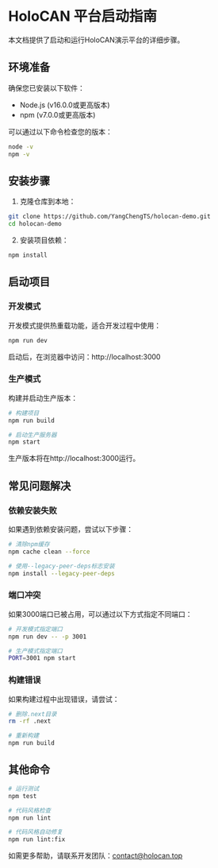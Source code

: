 # HoloCAN 平台启动指南

本文档提供了启动和运行HoloCAN演示平台的详细步骤。

## 环境准备

确保您已安装以下软件：

- Node.js (v16.0.0或更高版本)
- npm (v7.0.0或更高版本)

可以通过以下命令检查您的版本：

```bash
node -v
npm -v
```

## 安装步骤

1. 克隆仓库到本地：

```bash
git clone https://github.com/YangChengTS/holocan-demo.git
cd holocan-demo
```

2. 安装项目依赖：

```bash
npm install
```

## 启动项目

### 开发模式

开发模式提供热重载功能，适合开发过程中使用：

```bash
npm run dev
```

启动后，在浏览器中访问：http://localhost:3000

### 生产模式

构建并启动生产版本：

```bash
# 构建项目
npm run build

# 启动生产服务器
npm start
```

生产版本将在http://localhost:3000运行。

## 常见问题解决

### 依赖安装失败

如果遇到依赖安装问题，尝试以下步骤：

```bash
# 清除npm缓存
npm cache clean --force

# 使用--legacy-peer-deps标志安装
npm install --legacy-peer-deps
```

### 端口冲突

如果3000端口已被占用，可以通过以下方式指定不同端口：

```bash
# 开发模式指定端口
npm run dev -- -p 3001

# 生产模式指定端口
PORT=3001 npm start
```

### 构建错误

如果构建过程中出现错误，请尝试：

```bash
# 删除.next目录
rm -rf .next

# 重新构建
npm run build
```

## 其他命令

```bash
# 运行测试
npm test

# 代码风格检查
npm run lint

# 代码风格自动修复
npm run lint:fix
```

如需更多帮助，请联系开发团队：contact@holocan.top
